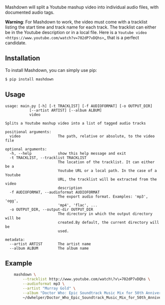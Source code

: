 Mashdown will split a Youtube mashup video into individual audio files, with documented audio tags.

**Warning**: For Mashdown to work, the video must come with a tracklist listing the start time and track name for each track. The tracklist can either be in the Youtube description or in a local file. Here is a `Youtube video <https://www.youtube.com/watch?v=702dP7vDQhs>`_ that is a perfect candidate.

## Installation

To install Mashdown, you can simply use pip:

```bash
$ pip install mashdown
```

## Usage

```
usage: main.py [-h] [-t TRACKLIST] [-f AUDIOFORMAT] [-o OUTPUT_DIR]
           [--artist ARTIST] [--album ALBUM]
           video

Splits a Youtube mashup video into a list of tagged audio tracks

positional arguments:
  video                 The path, relative or absolute, to the video file

optional arguments:
  -h, --help            show this help message and exit
  -t TRACKLIST, --tracklist TRACKLIST
                        The location of the tracklist. It can either be a
                        Youtube URL or a local path. In the case of a Youtube
                        URL, the tracklist will be extracted from the video
                        description
  -f AUDIOFORMAT, --audioformat AUDIOFORMAT
                        The export audio format. Examples: 'mp3', 'ogg',
                        'mp4', 'flac', ...
  -o OUTPUT_DIR, --output-dir OUTPUT_DIR
                        The directory in which the output directory will be
                        created.By default, the current directory will be
                        used.

metadata:
  --artist ARTIST       The artist name
  --album ALBUM         The album name
```

## Example

```bash
    mashdown \
        --tracklist http://www.youtube.com/watch\?v\=702dP7vDQhs \
        --audioformat mp3 \
        --artist "Murray Gold" \
        --album "Doctor Who: Epic Soundtrack Music Mix for 50th Anniversary" \
        ~/dwhelper/Doctor_Who_Epic_Soundtrack_Music_Mix_for_50th_Anniversary_Mu.mp4
```